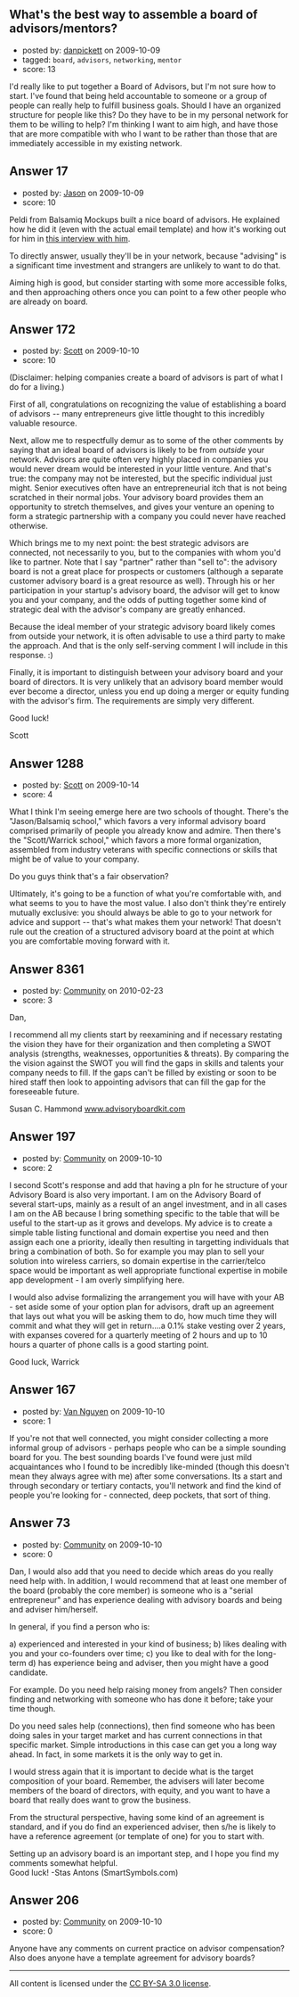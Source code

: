 ## What's the best way to assemble a board of advisors/mentors?

- posted by: [danpickett](https://stackexchange.com/users/-1/13-danpickett) on 2009-10-09
- tagged: `board`, `advisors`, `networking`, `mentor`
- score: 13

I'd really like to put together a Board of Advisors, but I'm not sure how to start. I've found that being held accountable to someone or a group of people can really help to fulfill business goals. Should I have an organized structure for people like this? Do they have to be in my personal network for them to be willing to help? I'm thinking I want to aim high, and have those that are more compatible with who I want to be rather than those that are immediately accessible in my existing network.


## Answer 17

- posted by: [Jason](https://stackexchange.com/users/-1/2-jason) on 2009-10-09
- score: 10

<p>Peldi from Balsamiq Mockups built a nice board of advisors.  He explained how he did it (even with the actual email template) and how it's working out for him in <a href="http://blog.asmartbear.com/balsamiq-studios-uncommon-interview.html">this interview with him</a>.</p>

<p>To directly answer, usually they'll be in your network, because "advising" is a significant time investment and strangers are unlikely to want to do that.</p>

<p>Aiming high is good, but consider starting with some more accessible folks, and then approaching others once you can point to a few other people who are already on board.</p>



## Answer 172

- posted by: [Scott](https://stackexchange.com/users/-1/88-scott) on 2009-10-10
- score: 10

(Disclaimer: helping companies create a board of advisors is part of what I do for a living.)

First of all, congratulations on recognizing the value of establishing a board of advisors -- many entrepreneurs give little thought to this incredibly valuable resource.

Next, allow me to respectfully demur as to some of the other comments by saying that an ideal board of advisors is likely to be from *outside* your network.  Advisors are quite often very highly placed in companies you would never dream would be interested in your little venture.  And that's true:  the company may not be interested, but the specific individual just might.  Senior executives often have an entrepreneurial itch that is not being scratched in their normal jobs.  Your advisory board provides them an opportunity to stretch themselves, and gives your venture an opening to form a strategic partnership with a company you could never have reached otherwise.

Which brings me to my next point:  the best strategic advisors are connected, not necessarily to you, but to the companies with whom you'd like to partner.  Note that I say "partner" rather than "sell to":  the advisory board is not a great place for prospects or customers (although a separate customer advisory board is a great resource as well).  Through his or her participation in your startup's advisory board, the advisor will get to know you and your company, and the odds of putting together some kind of strategic deal with the advisor's company are greatly enhanced.

Because the ideal member of your strategic advisory board likely comes from outside your network, it is often advisable to use a third party to make the approach.  And that is the only self-serving comment I will include in this response. :)

Finally, it is important to distinguish between your advisory board and your board of directors. It is very unlikely that an advisory board member would ever become a director, unless you end up doing a merger or equity funding with the advisor's firm.  The requirements are simply very different.

Good luck!

Scott



## Answer 1288

- posted by: [Scott](https://stackexchange.com/users/-1/88-scott) on 2009-10-14
- score: 4

What I think I'm seeing emerge here are two schools of thought.  There's the "Jason/Balsamiq school," which favors a very informal advisory board comprised primarily of people you already know and admire.  Then there's the "Scott/Warrick school," which favors a more formal organization, assembled from industry veterans with specific connections or skills that might be of value to your company.  

Do you guys think that's a fair observation?

Ultimately, it's going to be a function of what you're comfortable with, and what seems to you to have the most value.  I also don't think they're entirely mutually exclusive:  you should always be able to go to your network for advice and support -- that's what makes them your network!  That doesn't rule out the creation of a structured advisory board at the point at which you are comfortable moving forward with it.


## Answer 8361

- posted by: [Community](https://stackexchange.com/users/-1/-1-community) on 2010-02-23
- score: 3

Dan,

I recommend all my clients start by reexamining and if necessary restating the vision they have for their organization and then completing a SWOT analysis (strengths, weaknesses, opportunities & threats).  By comparing the the vision against the SWOT you will find the gaps in skills and talents your company needs to fill.  If the gaps can't be filled by existing or soon to be hired staff then look to appointing advisors that can fill the gap for the foreseeable future.

Susan C. Hammond
www.advisoryboardkit.com


## Answer 197

- posted by: [Community](https://stackexchange.com/users/-1/-1-community) on 2009-10-10
- score: 2

I second Scott's response and add that having a pln for he structure of your Advisory Board is also very important. I am on the Advisory Board of several start-ups, mainly as a result of an angel investment, and in all cases I am on the AB because I bring something specific to the table that will be useful to the start-up as it grows and develops. My advice is to create a simple table listing functional and domain expertise you need and then assign each one a priority, ideally then resulting in targetting individuals that bring a combination of both. So for example you may plan to sell your solution into wireless carriers, so domain expertise in the carrier/telco space would be important as well appropriate functional expertise in mobile app development - I am overly simplifying here.

I would also advise formalizing the arrangement you will have with your AB - set aside some of your option plan for advisors, draft up an agreement that lays out what you will be asking them to do, how much time they will commit and what they will get in return....a 0.1% stake vesting over 2 years, with expanses covered for a quarterly meeting of 2 hours and up to 10 hours a quarter of phone calls is a good starting point.

Good luck,
Warrick


## Answer 167

- posted by: [Van Nguyen](https://stackexchange.com/users/-1/121-van-nguyen) on 2009-10-10
- score: 1

If you're not that well connected, you might consider collecting a more informal group of advisors - perhaps people who can be a simple sounding board for you.  The best sounding boards I've found were just mild acquaintances who I found to be incredibly like-minded (though this doesn't mean they always agree with me) after some conversations.  Its a start and through secondary or tertiary contacts, you'll network and find the kind of people you're looking for - connected, deep pockets, that sort of thing.


## Answer 73

- posted by: [Community](https://stackexchange.com/users/-1/-1-community) on 2009-10-10
- score: 0

Dan,
I would also add that you need to decide which areas do you really need help with.
In addition, I would recommend that at least one member of the board (probably the core member) is someone who is a "serial entrepreneur" and has experience dealing with advisory boards and being and adviser him/herself.

In general, if you find a person who is: 

a) experienced and interested in your kind of business; 
b) likes dealing with you and your co-founders over time;
c) you like to deal with for the long-term
d) has experience being and adviser, then you might have a good candidate.

For example.
Do you need help raising money from angels?  Then consider finding and networking with someone who has done it before; take your time though.  

Do you need sales help (connections), then find someone who has been doing sales in your target market and has current connections in that specific market.  Simple introductions in this case can get you a long way ahead.  In fact, in some markets it is the only way to get in.

I would stress again that it is important to decide what is the target composition of your board.  Remember, the advisers will later become members of the board of directors, with equity, and you want to have a board that really does want to grow the business.

From the structural perspective, having some kind of an agreement is standard, and if you do find an experienced adviser, then s/he is likely to have a reference agreement (or template of one) for you to start with.

Setting up an advisory board is an important step, and I hope you find my comments somewhat helpful.  
Good luck!
-Stas Antons
(SmartSymbols.com)


## Answer 206

- posted by: [Community](https://stackexchange.com/users/-1/-1-community) on 2009-10-10
- score: 0

Anyone have any comments on current practice on advisor compensation?  Also does anyone have a template agreement for advisory boards?




---

All content is licensed under the [CC BY-SA 3.0 license](https://creativecommons.org/licenses/by-sa/3.0/).
